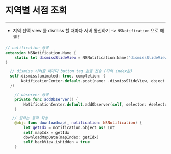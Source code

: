 # 지역별 서점 조회

***

* 지역 선택 view 를 dismiss 할 때마다 서버 통신하기 -> `NSNotification` 으로 해결 ❗️

```swift
// notification 등록
extension NSNotification.Name {
    static let dismissSlideView = NSNotification.Name("dismissSlideView")
}
```

```swift
  // dismiss 시켜줄 때마다 button tag 값을 전송 (지역 index값)
  self.dismiss(animated: true, completion: {
       NotificationCenter.default.post(name: .dismissSlideView, object: sender.tag)
  })
```

```swift
    // observer 등록
    private func addObserver() {
        NotificationCenter.default.addObserver(self, selector: #selector(downloadmap(_:)), name: .dismissSlideView, object: nil)
    }
```

```swift
   // 원하는 동작 작성
    @objc func downloadmap(_ notification: NSNotification) {
        let getIdx = notification.object as! Int
        self.mapIdx = getIdx 
        downloadMapData(mapIndex: getIdx)
        self.backView.isHidden = true
    }
```

